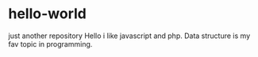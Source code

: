 # hello-world
just another repository
Hello
i like javascript and php.
Data structure is my fav topic in programming.

